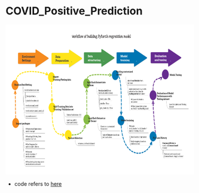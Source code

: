 # COVID_Positive_Prediction
<img src="images/Workflow of building Pytorch regression model.png" width=800, height=400></img>
- code refers to [here](https://github.com/virginiakm1988/ML2022-Spring)
